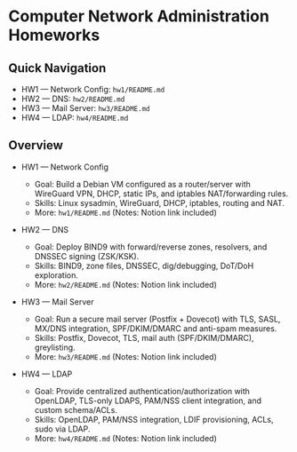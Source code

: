 # Computer Network Administration Homeworks

## Quick Navigation
- HW1 — Network Config: `hw1/README.md`
- HW2 — DNS: `hw2/README.md`
- HW3 — Mail Server: `hw3/README.md`
- HW4 — LDAP: `hw4/README.md`

## Overview

- HW1 — Network Config
  - Goal: Build a Debian VM configured as a router/server with WireGuard VPN, DHCP, static IPs, and iptables NAT/forwarding rules.
  - Skills: Linux sysadmin, WireGuard, DHCP, iptables, routing and NAT.
  - More: `hw1/README.md` (Notes: Notion link included)

- HW2 — DNS
  - Goal: Deploy BIND9 with forward/reverse zones, resolvers, and DNSSEC signing (ZSK/KSK).
  - Skills: BIND9, zone files, DNSSEC, dig/debugging, DoT/DoH exploration.
  - More: `hw2/README.md` (Notes: Notion link included)

- HW3 — Mail Server
  - Goal: Run a secure mail server (Postfix + Dovecot) with TLS, SASL, MX/DNS integration, SPF/DKIM/DMARC and anti-spam measures.
  - Skills: Postfix, Dovecot, TLS, mail auth (SPF/DKIM/DMARC), greylisting.
  - More: `hw3/README.md` (Notes: Notion link included)

- HW4 — LDAP
  - Goal: Provide centralized authentication/authorization with OpenLDAP, TLS-only LDAPS, PAM/NSS client integration, and custom schema/ACLs.
  - Skills: OpenLDAP, PAM/NSS integration, LDIF provisioning, ACLs, sudo via LDAP.
  - More: `hw4/README.md` (Notes: Notion link included)
